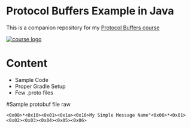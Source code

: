 # Protocol Buffers Example in Java

This is a companion repository for my [Protocol Buffers course](http://bit.ly/protocol-buffers-github)

[![course logo](https://i.imgur.com/8fFmWAV.png)](http://bit.ly/protocol-buffers-github)

# Content

- Sample Code
- Proper Gradle Setup
- Few .proto files

#Sample protobuf file raw

`<0x08>*<0x10><0x01><0x1a><0x16>My Simple Message Name"<0x06>*<0x01><0x02><0x03><0x04><0x05><0x06>`
